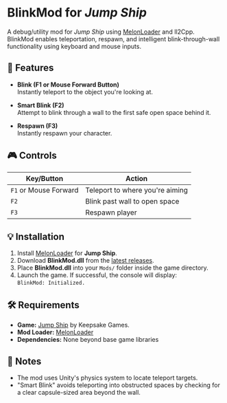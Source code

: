 # BlinkMod for *Jump Ship*

A debug/utility mod for *Jump Ship* using [MelonLoader](https://melonwiki.xyz/) and Il2Cpp.  
BlinkMod enables teleportation, respawn, and intelligent blink-through-wall functionality using keyboard and mouse inputs.

## 🔧 Features

- **Blink (F1 or Mouse Forward Button)**  
  Instantly teleport to the object you're looking at.

- **Smart Blink (F2)**  
  Attempt to blink through a wall to the first safe open space behind it.

- **Respawn (F3)**  
  Instantly respawn your character.

## 🎮 Controls

| Key/Button            | Action                          |
|-----------------------|---------------------------------|
| `F1` or Mouse Forward | Teleport to where you're aiming |
| `F2`                  | Blink past wall to open space   |
| `F3`                  | Respawn player                  |

## 💡 Installation

1. Install [MelonLoader](https://melonwiki.xyz/#/mdk/setup) for **Jump Ship**.
1. Download **BlinkMod.dll** from the [latest releases](https://github.com/szymky/BlinkMod/releases/latest).
1. Place **BlinkMod.dll** into your `Mods/` folder inside the game directory.
1. Launch the game. If successful, the console will display:  
   `BlinkMod: Initialized.`

## 🛠 Requirements

- **Game:** [Jump Ship](https://store.steampowered.com/app/2841820/Jump_Ship_Demo/) by Keepsake Games.
- **Mod Loader:** [MelonLoader](https://melonwiki.xyz/)  
- **Dependencies:** None beyond base game libraries

## 🧠 Notes

- The mod uses Unity's physics system to locate teleport targets.
- "Smart Blink" avoids teleporting into obstructed spaces by checking for a clear capsule-sized area beyond the wall.
